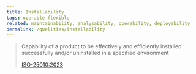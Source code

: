 ```yaml
---
title: Installability
tags: operable flexible
related: maintainability, analysability, operability, deployability
permalink: /qualities/installability
---
```


>Capability of a product to be effectively and efficiently installed successfully and/or uninstalled in a specified environment
>
>[ISO-25010:2023](/references/#iso-25010-2023)
